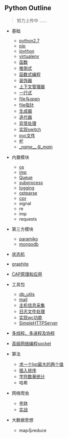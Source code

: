 ## Python Outline
> 努力上传中 ......

- 基础
    -  [python2.7](./basic/python2.7.md)
    -  [pip](./basic/pip.md)
    -  [ipython](./basic/ipython.md)
    -  [virtualenv](./basic/virtualenv_doc.md)
    -  [函数](./basic/function_doc.md)
    -  [推倒式](./basic/analytical_doc.md)
    -  [函数式编程](./basic/function_program_doc.md)
    -  [装饰器](./basic/decorate_doc.md)
    -  [上下文管理器](./basic/context_manager_doc.md)
    -  [一行式](./basic/oneline_doc.md)
    -  [file与open](./basic/file.md)
    -  [file指针](./basic/file_pos_doc.md)
    -  [生成器](./basic/generator_doc.md)
    -  [迭代器](./basic/iterators_doc.md)
    -  [异常处理](./basic/exception_doc.md)
    -  [实现switch](./basic/switch_doc.md)
    -  [pyc文件](./basic/pyc_doc.md)
    -  [#!](./basic/shebang_doc.md)
    -  [\__name__与\__main__](./basic/name_main_doc.md)

- 内置模块
    - [os](./builtin_module/os_doc.md)
    - [imp](./builtin_module/imp_doc.md)
    - [Queue](./builtin_module/queue_doc.md)
    - [subprocess](./builtin_module/subprocess_doc.md)
    - [logging](./builtin_module/logging_doc.md)
    - [optparse](http://467754239.blog.51cto.com/4878013/1619323)
    - [csv](./builtin_module/csv_doc.md)
    - signal
    - re 
    - imp
    - requests

- 第三方模块
    - [paramiko](http://467754239.blog.51cto.com/4878013/1619166)
    - [mongodb](http://467754239.blog.51cto.com/4878013/1692088)

- [状态机](./state_machine/doc_01.md)

- [graphite](http://467754239.blog.51cto.com/4878013/1626736)

- [CAP原理和应用](./cap/cap_doc.md)

- 工具包
    - [db_utils](./tools/db_utils)
    - [mail](./tools/mail)
    - [主机信息采集](./tools/collect)
    - [日志文件处理](./tools/log)
    - [实现wc功能](./tools/wc)
    - [SimpleHTTPServer](https://docs.python.org/2/library/simplehttpserver.html)

- [多线程、多进程及协程](./threads)

- [高级网络编程socket](./socket)

- 算法 
    -  [求一个list最大的两个值](./algorithm/list_sort.md)
    -  [插入排序](./algorithm/insert_sorted_doc.md)
    -  [字符数量统计](./algorithm/wc_letter_doc.md)
    -  哈希

- 网络爬虫
    - 思路
    - [实战](./web_spider/web_spider_doc.md)

- 大数据思想 
    -  map与reduce

